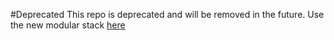 #Deprecated
This repo is deprecated and will be removed in the future.  Use the new modular stack <a href="https://github.com/modern-mean/modern-mean">here</a>

